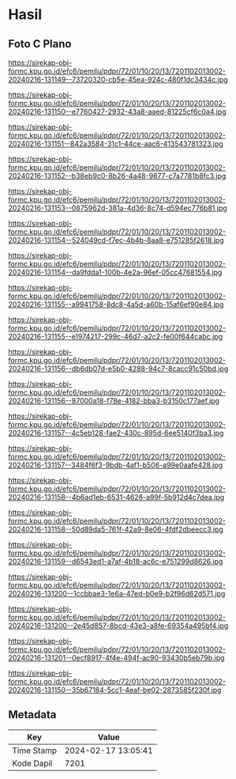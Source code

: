 # Hasil

## Foto C Plano

https://sirekap-obj-formc.kpu.go.id/efc6/pemilu/pdpr/72/01/10/20/13/7201102013002-20240216-131149--73720320-cb5e-45ea-924c-480f1dc3434c.jpg

https://sirekap-obj-formc.kpu.go.id/efc6/pemilu/pdpr/72/01/10/20/13/7201102013002-20240216-131150--e7760427-2932-43a8-aaed-81225cf6c0a4.jpg

https://sirekap-obj-formc.kpu.go.id/efc6/pemilu/pdpr/72/01/10/20/13/7201102013002-20240216-131151--842a3584-31c1-44ce-aac6-413543781323.jpg

https://sirekap-obj-formc.kpu.go.id/efc6/pemilu/pdpr/72/01/10/20/13/7201102013002-20240216-131152--b38eb9c0-8b26-4a48-9877-c7a7781b8fc3.jpg

https://sirekap-obj-formc.kpu.go.id/efc6/pemilu/pdpr/72/01/10/20/13/7201102013002-20240216-131153--0875962d-381a-4d36-8c74-d594ec776b81.jpg

https://sirekap-obj-formc.kpu.go.id/efc6/pemilu/pdpr/72/01/10/20/13/7201102013002-20240216-131154--524049cd-f7ec-4b4b-8aa8-e751285f2618.jpg

https://sirekap-obj-formc.kpu.go.id/efc6/pemilu/pdpr/72/01/10/20/13/7201102013002-20240216-131154--da9fdda1-100b-4e2a-96ef-05cc47681554.jpg

https://sirekap-obj-formc.kpu.go.id/efc6/pemilu/pdpr/72/01/10/20/13/7201102013002-20240216-131155--a9941758-8dc8-4a5d-a60b-15af6ef90e84.jpg

https://sirekap-obj-formc.kpu.go.id/efc6/pemilu/pdpr/72/01/10/20/13/7201102013002-20240216-131155--e1974217-299c-46d7-a2c2-fe00f644cabc.jpg

https://sirekap-obj-formc.kpu.go.id/efc6/pemilu/pdpr/72/01/10/20/13/7201102013002-20240216-131156--db6db07d-e5b0-4288-94c7-8cacc91c50bd.jpg

https://sirekap-obj-formc.kpu.go.id/efc6/pemilu/pdpr/72/01/10/20/13/7201102013002-20240216-131156--87000a18-f78e-4182-bba3-b3150c177aef.jpg

https://sirekap-obj-formc.kpu.go.id/efc6/pemilu/pdpr/72/01/10/20/13/7201102013002-20240216-131157--4c5eb128-fae2-430c-895d-6ee5140f3ba3.jpg

https://sirekap-obj-formc.kpu.go.id/efc6/pemilu/pdpr/72/01/10/20/13/7201102013002-20240216-131157--3484f6f3-9bdb-4af1-b506-a99e0aafe428.jpg

https://sirekap-obj-formc.kpu.go.id/efc6/pemilu/pdpr/72/01/10/20/13/7201102013002-20240216-131158--4b6ad1eb-6531-4626-a99f-5b912d4c7dea.jpg

https://sirekap-obj-formc.kpu.go.id/efc6/pemilu/pdpr/72/01/10/20/13/7201102013002-20240216-131158--50d89da5-761f-42a9-8e06-4fdf2dbeecc3.jpg

https://sirekap-obj-formc.kpu.go.id/efc6/pemilu/pdpr/72/01/10/20/13/7201102013002-20240216-131159--d6543ed1-a7af-4b18-ac6c-e751299d8626.jpg

https://sirekap-obj-formc.kpu.go.id/efc6/pemilu/pdpr/72/01/10/20/13/7201102013002-20240216-131200--1ccbbae3-1e6a-47ed-b0e9-b2f96d62d571.jpg

https://sirekap-obj-formc.kpu.go.id/efc6/pemilu/pdpr/72/01/10/20/13/7201102013002-20240216-131200--2e45d857-8bcd-43e3-a8fe-69354a495bf4.jpg

https://sirekap-obj-formc.kpu.go.id/efc6/pemilu/pdpr/72/01/10/20/13/7201102013002-20240216-131201--0ecf8917-4f4e-494f-ac90-93430b5eb79b.jpg

https://sirekap-obj-formc.kpu.go.id/efc6/pemilu/pdpr/72/01/10/20/13/7201102013002-20240216-131150--35b67184-5cc1-4eaf-be02-2873585f230f.jpg


## Metadata

| Key        | Value               |
| ---------- | ------------------- |
| Time Stamp | 2024-02-17 13:05:41 |
| Kode Dapil | 7201                |



